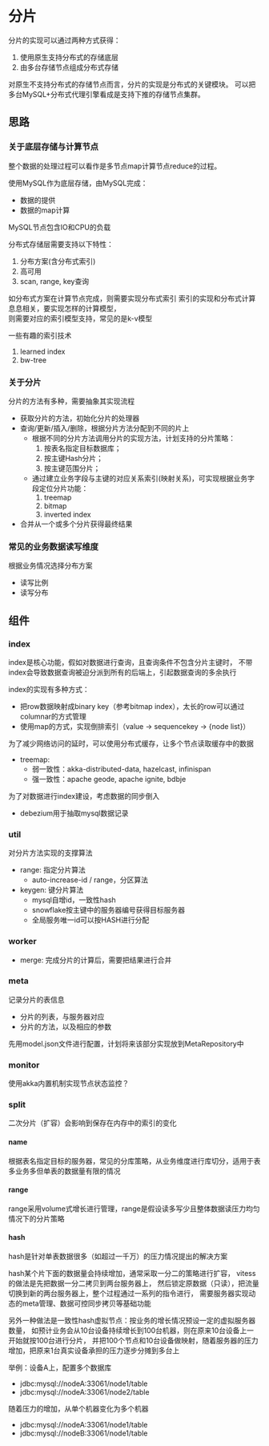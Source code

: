 # 分片

分片的实现可以通过两种方式获得：
1. 使用原生支持分布式的存储底层
2. 由多台存储节点组成分布式存储

对原生不支持分布式的存储节点而言，分片的实现是分布式的关键模块。
可以把多台MySQL+分布式代理引擎看成是支持下推的存储节点集群。

## 思路

### 关于底层存储与计算节点

整个数据的处理过程可以看作是多节点map计算节点reduce的过程。

使用MySQL作为底层存储，由MySQL完成：
- 数据的提供
- 数据的map计算

MySQL节点包含IO和CPU的负载

分布式存储层需要支持以下特性：
1. 分布方案(含分布式索引)
2. 高可用
3. scan, range, key查询

如分布式方案在计算节点完成，则需要实现分布式索引
索引的实现和分布式计算息息相关，要实现怎样的计算模型，  
则需要对应的索引模型支持，常见的是k-v模型

一些有趣的索引技术
1. learned index
2. bw-tree

### 关于分片

分片的方法有多种，需要抽象其实现流程

- 获取分片的方法，初始化分片的处理器
- 查询/更新/插入/删除，根据分片方法分配到不同的片上
  - 根据不同的分片方法调用分片的实现方法，计划支持的分片策略：
    1. 按表名指定目标数据库；
    2. 按主键Hash分片；
    3. 按主键范围分片；
  - 通过建立业务字段与主键的对应关系索引(映射关系)，可实现根据业务字段定位分片功能：
    1. treemap
    2. bitmap
    3. inverted index
- 合并从一个或多个分片获得最终结果

### 常见的业务数据读写维度

根据业务情况选择分布方案

- 读写比例
- 读写分布

## 组件

### index

index是核心功能，假如对数据进行查询，且查询条件不包含分片主键时，
不带index会导致数据查询被迫分派到所有的后端上，引起数据查询的多余执行

index的实现有多种方式：
- 把row数据映射成binary key（参考bitmap index），太长的row可以通过columnar的方式管理
- 使用map的方式，实现倒排索引（value -> sequencekey -> {node list}）

为了减少网络访问的延时，可以使用分布式缓存，让多个节点读取缓存中的数据
- treemap:
  - 弱一致性：akka-distributed-data, hazelcast, infinispan
  - 强一致性：apache geode, apache ignite, bdbje

为了对数据进行index建设，考虑数据的同步倒入
- debezium用于抽取mysql数据记录

### util

对分片方法实现的支撑算法

- range: 指定分片算法
  - auto-increase-id / range，分区算法
- keygen: 键分片算法
  - mysql自增id，一致性hash
  - snowflake按主键中的服务器编号获得目标服务器
  - 全局服务唯一id可以按HASH进行分配

### worker

- merge: 完成分片的计算后，需要把结果进行合并

### meta

记录分片的表信息
- 分片的列表，与服务器对应
- 分片的方法，以及相应的参数

先用model.json文件进行配置，计划将来该部分实现放到MetaRepository中

### monitor

使用akka内置机制实现节点状态监控？

### split

二次分片（扩容）会影响到保存在内存中的索引的变化

#### name
根据表名指定目标的服务器，常见的分库策略，从业务维度进行库切分，适用于表多业务多但单表的数据量有限的情况

#### range
range采用volume式增长进行管理，range是假设读多写少且整体数据读压力均匀情况下的分片策略

#### hash
hash是针对单表数据很多（如超过一千万）的压力情况提出的解决方案

hash某个片下面的数据量会持续增加，通常采取一分二的策略进行扩容，
vitess的做法是先把数据一分二拷贝到两台服务器上，
然后锁定原数据（只读），把流量切换到新的两台服务器上，整个过程通过一系列的指令进行，
需要服务器实现动态的meta管理、数据可控同步拷贝等基础功能

另外一种做法是一致性hash虚拟节点：按业务的增长情况预设一定的虚拟服务器数量，
如预计业务会从10台设备持续增长到100台机器，则在原来10台设备上一开始就按100台进行分片，
并把100个节点和10台设备做映射，随着服务器的压力增加，把原来1台真实设备承担的压力逐步分摊到多台上

举例：设备A上，配置多个数据库
- jdbc:mysql://nodeA:33061/node1/table
- jdbc:mysql://nodeA:33061/node2/table

随着压力的增加，从单个机器变化为多个机器
- jdbc:mysql://nodeA:33061/node1/table
- jdbc:mysql://nodeB:33061/node1/table
